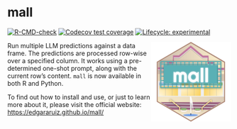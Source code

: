 # mall

<!-- badges: start -->

[![R-CMD-check](https://github.com/mlverse/mall/actions/workflows/R-CMD-check.yaml/badge.svg)](https://github.com/mlverse/mall/actions/workflows/R-CMD-check.yaml)
[![Codecov test
coverage](https://codecov.io/gh/mlverse/mall/branch/main/graph/badge.svg)](https://app.codecov.io/gh/mlverse/mall?branch=main)
[![Lifecycle:
experimental](https://img.shields.io/badge/lifecycle-experimental-orange.svg)](https://lifecycle.r-lib.org/articles/stages.html#experimental)
<!-- badges: end -->

<img src="site/images/favicon/apple-touch-icon-180x180.png" style="float:right" />


Run multiple LLM predictions against a data frame. The predictions are
processed row-wise over a specified column. It works using a
pre-determined one-shot prompt, along with the current row’s content.
`mall` is now available in both R and Python. 

To find out how to install and use, or just to learn more about it, please 
visit the official website: https://edgararuiz.github.io/mall/

